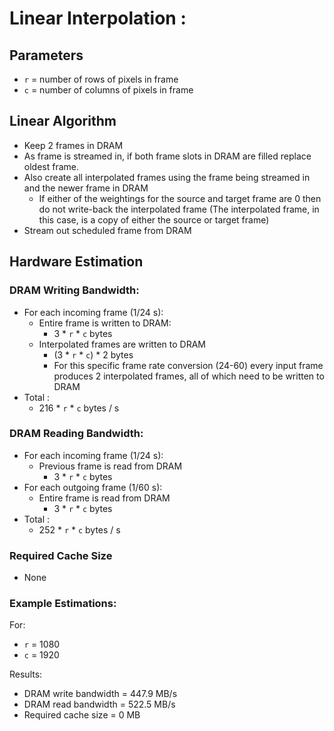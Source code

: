 # Linear Interpolation :

## Parameters

- `r` = number of rows of pixels in frame
- `c` = number of columns of pixels in frame

## Linear Algorithm

- Keep 2 frames in DRAM
- As frame is streamed in, if both frame slots in DRAM are filled replace oldest frame.
- Also create all interpolated frames using the frame being streamed in and the newer frame in DRAM
    - If either of the weightings for the source and target frame are 0 then do not write-back the interpolated frame (The interpolated frame, in this case, is a copy of either the source or target frame)
- Stream out scheduled frame from DRAM

## Hardware Estimation

### DRAM Writing Bandwidth:

- For each incoming frame (1/24 s):
    - Entire frame is written to DRAM:
        - 3 * `r` * `c` bytes
    - Interpolated frames are written to DRAM
        - (3 * `r` * `c`) * 2 bytes
        - For this specific frame rate conversion (24-60) every input frame produces 2 interpolated frames, all of which need to be written to DRAM
- Total :
    - 216 * `r` * `c` bytes / s


### DRAM Reading Bandwidth:

- For each incoming frame (1/24 s):
    - Previous frame is read from DRAM
        - 3 * `r` * `c` bytes
- For each outgoing frame (1/60 s):
    - Entire frame is read from DRAM
        - 3 * `r` * `c` bytes
- Total :
    - 252 * `r` * `c` bytes / s

### Required Cache Size

- None

### Example Estimations:

For:
- `r` = 1080
- `c` = 1920

Results:
- DRAM write bandwidth = 447.9 MB/s
- DRAM read bandwidth = 522.5 MB/s
- Required cache size = 0 MB
